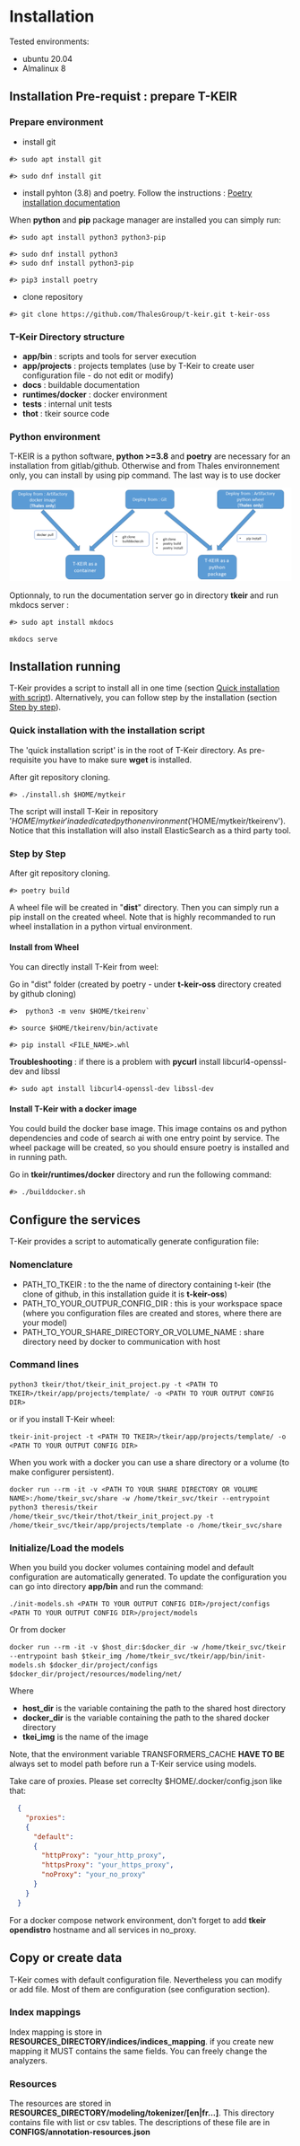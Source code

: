 # Installation

Tested environments:

* ubuntu 20.04
* Almalinux 8


## Installation Pre-requist : prepare T-KEIR

### Prepare environment

* install git

```shell  title="Example under ubuntu"
#> sudo apt install git
```

```shell  title="Example under almalinux"
#> sudo dnf install git
```

* install pyhton (3.8) and poetry. Follow the instructions : [Poetry installation documentation](https://python-poetry.org/docs)

When **python** and **pip** package manager are installed you can simply run: 

```shell  title="Example under ubuntu"
#> sudo apt install python3 python3-pip
```

```shell  title="Example under almalinux"
#> sudo dnf install python3
#> sudo dnf install python3-pip
```

```shell  title="Example install poetry"
#> pip3 install poetry
```

* clone repository

```shell  title="Example of repository clonning into 't-keir-oss' directory"
#> git clone https://github.com/ThalesGroup/t-keir.git t-keir-oss
```

### T-Keir Directory structure

* **app/bin**           : scripts and tools for server execution
* **app/projects**      : projects templates (use by T-Keir to create user configuration file - do not edit or modify)
* **docs**              : buildable documentation
* **runtimes/docker**   : docker environment
* **tests**             : internal unit tests
* **thot**              : tkeir source code


### Python environment

T-KEIR is a python software, **python >=3.8** and **poetry** are necessary for an installation from gitlab/github.
Otherwise and from Thales environnement only, you can install by using pip command. The last way is to use docker

![Screenshot](resources/images/doc-tkeir-install-strategies.png)


Optionnaly, to run the documentation server go in directory **tkeir** and run mkdocs server :

```shell  title="Example of mkdocs installation under ubuntu"
#> sudo apt install mkdocs
```


```shell  title="Run the documentation server with mkdocs"
mkdocs serve
```


## Installation running

T-Keir provides a script to install all in one time (section [Quick installation with script](#Quick-installation-with-script)).
Alternatively, you can follow step by the installation (section [Step by step](#Step-by-step)).

### Quick installation with the installation script

The 'quick installation script' is in the root of T-Keir directory. As pre-requisite you have to make sure **wget** is installed. 

After git repository cloning.
```shell  title="Install T-Keir"
#> ./install.sh $HOME/mytkeir
```

The script will install T-Keir in repository '$HOME/mytkeir' in a dedicated python environment ('$HOME/mytkeir/tkeirenv').
Notice that this installation will also install ElasticSearch as a third party tool.


### Step by Step

After git repository cloning.
```shell  title="Build a python wheel package:"
#> poetry build
```

A wheel file will be created in "**dist**" directory. Then you can simply run a pip install on the created wheel.
Note that is highly recommanded to run wheel installation in a python virtual environment.

#### Install from Wheel

You can directly install T-Keir from weel:

Go in "dist" folder (created by poetry - under **t-keir-oss** directory created by github cloning)

```shell  title="Create a python virtual environement:"
#>  python3 -m venv $HOME/tkeirenv`
```

```shell  title="Activate you environement:"
#> source $HOME/tkeirenv/bin/activate
```

```shell  title="Install the Wheel:"
#> pip install <FILE_NAME>.whl
```

**Troubleshooting** : if there is a problem with **pycurl** install libcurl4-openssl-dev and libssl

```shell  title="E.G under debian/ubuntu:"
#> sudo apt install libcurl4-openssl-dev libssl-dev
```

#### Install T-Keir with a docker image

You could build the docker base image. This image contains os and python dependencies and code of search ai with one entry point
by service. The wheel package will be created, so you should ensure poetry is installed and in running path.

Go in **tkeir/runtimes/docker** directory and run the following command:

```shell 
#> ./builddocker.sh
```

## Configure the services

T-Keir provides a script to automatically generate configuration file:

### Nomenclature

* PATH_TO_TKEIR : to the the name of directory containing t-keir (the clone of github, in this installation guide it is **t-keir-oss**)
* PATH_TO_YOUR_OUTPUR_CONFIG_DIR : this is your workspace space (where you configuration files are created and stores, where there are your model)
* PATH_TO_YOUR_SHARE_DIRECTORY_OR_VOLUME_NAME : share directory need by docker to communication with host


### Command lines


```shell
python3 tkeir/thot/tkeir_init_project.py -t <PATH TO TKEIR>/tkeir/app/projects/template/ -o <PATH TO YOUR OUTPUT CONFIG DIR>
```

or if you install T-Keir wheel:

```shell
tkeir-init-project -t <PATH TO TKEIR>/tkeir/app/projects/template/ -o <PATH TO YOUR OUTPUT CONFIG DIR>
```

When you work with a docker you can use a share directory or a volume (to make configurer persistent).

```shell
docker run --rm -it -v <PATH TO YOUR SHARE DIRECTORY OR VOLUME NAME>:/home/tkeir_svc/share -w /home/tkeir_svc/tkeir --entrypoint python3 theresis/tkeir /home/tkeir_svc/tkeir/thot/tkeir_init_project.py -t /home/tkeir_svc/tkeir/app/projects/template -o /home/tkeir_svc/share
```

### Initialize/Load the models

When you build you docker volumes containing model and default configuration are automatically generated.
To update the configuration you can go into directory **app/bin** and run the command:
  
```shell
./init-models.sh <PATH TO YOUR OUTPUT CONFIG DIR>/project/configs  <PATH TO YOUR OUTPUT CONFIG DIR>/project/models
```

Or from docker

```shell
docker run --rm -it -v $host_dir:$docker_dir -w /home/tkeir_svc/tkeir --entrypoint bash $tkeir_img /home/tkeir_svc/tkeir/app/bin/init-models.sh $docker_dir/project/configs $docker_dir/project/resources/modeling/net/
```

Where 

* **host_dir** is the variable containing the path to the shared host directory
* **docker_dir** is the variable containing the path to the shared docker directory
* **tkei_img** is the name of the image

Note, that the environment variable TRANSFORMERS_CACHE **HAVE TO BE** always set to model path before run a T-Keir service using models.

Take care of proxies. Please set correclty $HOME/.docker/config.json like that:

```json
  {
    "proxies":
    {
      "default":
      {
        "httpProxy": "your_http_proxy",
        "httpsProxy": "your_https_proxy",
        "noProxy": "your_no_proxy"
      }
    }
  }
```

For a docker compose network environment, don't forget to add **tkeir opendistro** hostname and all services in no_proxy.


## Copy or create data

T-Keir comes with default configuration file.
Nevertheless you can modify or add file. Most of them are configuration (see configuration section).

### Index mappings

Index mapping is store in **RESOURCES_DIRECTORY/indices/indices_mapping**. if you create new mapping it MUST contains the same fields.
You can freely change the analyzers.

### Resources

The resources are stored in **RESOURCES_DIRECTORY/modeling/tokenizer/\[en|fr...\]**. This directory contains file with list or csv tables.
The descriptions of these file are in **CONFIGS/annotation-resources.json**
